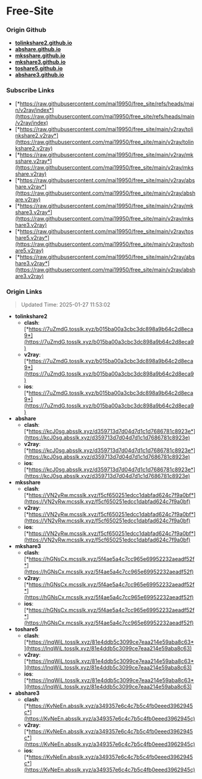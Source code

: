 # Free-Site

### Origin Github

- [**tolinkshare2.github.io**](https://github.com/tolinkshare2/tolinkshare2.github.io)
- [**abshare.github.io**](https://github.com/abshare/abshare.github.io)
- [**mksshare.github.io**](https://github.com/mksshare/mksshare.github.io)
- [**mkshare3.github.io**](https://github.com/mkshare3/mkshare3.github.io)
- [**toshare5.github.io**](https://github.com/toshare5/toshare5.github.io)
- [**abshare3.github.io**](https://github.com/abshare3/abshare3.github.io)

### Subscribe Links

- [*https://raw.githubusercontent.com/mai19950/free_site/refs/heads/main/v2ray/index*](https://raw.githubusercontent.com/mai19950/free_site/refs/heads/main/v2ray/index)
- [*https://raw.githubusercontent.com/mai19950/free_site/main/v2ray/tolinkshare2.v2ray*](https://raw.githubusercontent.com/mai19950/free_site/main/v2ray/tolinkshare2.v2ray)
- [*https://raw.githubusercontent.com/mai19950/free_site/main/v2ray/mksshare.v2ray*](https://raw.githubusercontent.com/mai19950/free_site/main/v2ray/mksshare.v2ray)
- [*https://raw.githubusercontent.com/mai19950/free_site/main/v2ray/abshare.v2ray*](https://raw.githubusercontent.com/mai19950/free_site/main/v2ray/abshare.v2ray)
- [*https://raw.githubusercontent.com/mai19950/free_site/main/v2ray/mkshare3.v2ray*](https://raw.githubusercontent.com/mai19950/free_site/main/v2ray/mkshare3.v2ray)
- [*https://raw.githubusercontent.com/mai19950/free_site/main/v2ray/toshare5.v2ray*](https://raw.githubusercontent.com/mai19950/free_site/main/v2ray/toshare5.v2ray)
- [*https://raw.githubusercontent.com/mai19950/free_site/main/v2ray/abshare3.v2ray*](https://raw.githubusercontent.com/mai19950/free_site/main/v2ray/abshare3.v2ray)

### Origin Links

> Updated Time: 2025-01-27 11:53:02

- **tolinkshare2**
  - **clash**: [*https://7uZmdG.tosslk.xyz/b015ba00a3cbc3dc898a9b64c2d8eca9*](https://7uZmdG.tosslk.xyz/b015ba00a3cbc3dc898a9b64c2d8eca9)
  - **v2ray**: [*https://7uZmdG.tosslk.xyz/b015ba00a3cbc3dc898a9b64c2d8eca9*](https://7uZmdG.tosslk.xyz/b015ba00a3cbc3dc898a9b64c2d8eca9)
  - **ios**: [*https://7uZmdG.tosslk.xyz/b015ba00a3cbc3dc898a9b64c2d8eca9*](https://7uZmdG.tosslk.xyz/b015ba00a3cbc3dc898a9b64c2d8eca9)
- **abshare**
  - **clash**: [*https://kcJ0sg.absslk.xyz/d359713d7d04d7d1c1d7686781c8923e*](https://kcJ0sg.absslk.xyz/d359713d7d04d7d1c1d7686781c8923e)
  - **v2ray**: [*https://kcJ0sg.absslk.xyz/d359713d7d04d7d1c1d7686781c8923e*](https://kcJ0sg.absslk.xyz/d359713d7d04d7d1c1d7686781c8923e)
  - **ios**: [*https://kcJ0sg.absslk.xyz/d359713d7d04d7d1c1d7686781c8923e*](https://kcJ0sg.absslk.xyz/d359713d7d04d7d1c1d7686781c8923e)
- **mksshare**
  - **clash**: [*https://VN2yRw.mcsslk.xyz/f5cf650251edcc1dabfad624c7f9a0bf*](https://VN2yRw.mcsslk.xyz/f5cf650251edcc1dabfad624c7f9a0bf)
  - **v2ray**: [*https://VN2yRw.mcsslk.xyz/f5cf650251edcc1dabfad624c7f9a0bf*](https://VN2yRw.mcsslk.xyz/f5cf650251edcc1dabfad624c7f9a0bf)
  - **ios**: [*https://VN2yRw.mcsslk.xyz/f5cf650251edcc1dabfad624c7f9a0bf*](https://VN2yRw.mcsslk.xyz/f5cf650251edcc1dabfad624c7f9a0bf)
- **mkshare3**
  - **clash**: [*https://hGNsCx.mcsslk.xyz/5f4ae5a4c7cc965e69952232aeadf52f*](https://hGNsCx.mcsslk.xyz/5f4ae5a4c7cc965e69952232aeadf52f)
  - **v2ray**: [*https://hGNsCx.mcsslk.xyz/5f4ae5a4c7cc965e69952232aeadf52f*](https://hGNsCx.mcsslk.xyz/5f4ae5a4c7cc965e69952232aeadf52f)
  - **ios**: [*https://hGNsCx.mcsslk.xyz/5f4ae5a4c7cc965e69952232aeadf52f*](https://hGNsCx.mcsslk.xyz/5f4ae5a4c7cc965e69952232aeadf52f)
- **toshare5**
  - **clash**: [*https://lnqWiL.tosslk.xyz/81e4ddb5c3099ce7eaa214e59aba8c63*](https://lnqWiL.tosslk.xyz/81e4ddb5c3099ce7eaa214e59aba8c63)
  - **v2ray**: [*https://lnqWiL.tosslk.xyz/81e4ddb5c3099ce7eaa214e59aba8c63*](https://lnqWiL.tosslk.xyz/81e4ddb5c3099ce7eaa214e59aba8c63)
  - **ios**: [*https://lnqWiL.tosslk.xyz/81e4ddb5c3099ce7eaa214e59aba8c63*](https://lnqWiL.tosslk.xyz/81e4ddb5c3099ce7eaa214e59aba8c63)
- **abshare3**
  - **clash**: [*https://KvNeEn.absslk.xyz/a349357e6c4c7b5c4fb0eeed3962945c*](https://KvNeEn.absslk.xyz/a349357e6c4c7b5c4fb0eeed3962945c)
  - **v2ray**: [*https://KvNeEn.absslk.xyz/a349357e6c4c7b5c4fb0eeed3962945c*](https://KvNeEn.absslk.xyz/a349357e6c4c7b5c4fb0eeed3962945c)
  - **ios**: [*https://KvNeEn.absslk.xyz/a349357e6c4c7b5c4fb0eeed3962945c*](https://KvNeEn.absslk.xyz/a349357e6c4c7b5c4fb0eeed3962945c)
